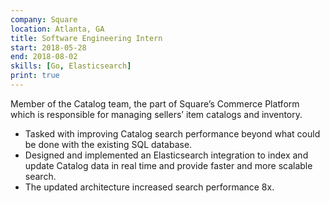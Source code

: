 ```yaml
---
company: Square
location: Atlanta, GA
title: Software Engineering Intern
start: 2018-05-28
end: 2018-08-02
skills: [Go, Elasticsearch]
print: true
---
```


Member of the Catalog team, the part of Square’s Commerce Platform which is responsible for managing sellers’ item catalogs and inventory.

- Tasked with improving Catalog search performance beyond what could be done with the existing SQL database.
- Designed and implemented an Elasticsearch integration to index and update Catalog data in real time and provide faster and more scalable search.
- The updated architecture increased search performance 8x.
